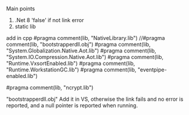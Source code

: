Main points
1. .Net 8  '<IlcGenerateWin32Resources>false</IlcGenerateWin32Resources>' if not  link error
2. static lib

add in cpp
#pragma comment(lib, "NativeLibrary.lib")
//#pragma comment(lib, "bootstrapperdll.obj")
#pragma comment(lib, "System.Globalization.Native.Aot.lib")
#pragma comment(lib, "System.IO.Compression.Native.Aot.lib")
#pragma comment(lib, "Runtime.VxsortEnabled.lib")
#pragma comment(lib, "Runtime.WorkstationGC.lib")
#pragma comment(lib, "eventpipe-enabled.lib")

#pragma comment(lib, "ncrypt.lib")


"bootstrapperdll.obj" 
Add it in VS, otherwise the link fails and no error is reported, and a null pointer is reported when running.

